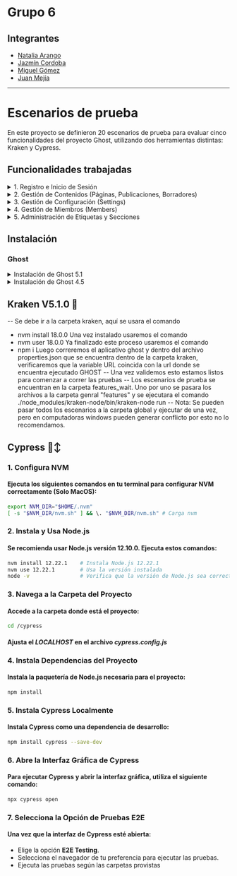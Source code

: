 # Grupo 6
## Integrantes
* [Natalia Arango](mailto:a.arandio@uniandes.edu.co)
* [Jazmín Cordoba](mailto:jn.cordobap1@uniandes.edu.co)
* [Miguel Gómez](mailto:ma.gomeza1@uniandes.edu.co)
* [Juan Mejía](mailto:je.mejiai1@uniandes.edu.co)

---------
# Escenarios de prueba
En este proyecto se definieron 20 escenarios de prueba para evaluar cinco funcionalidades del proyecto Ghost, utilizando dos herramientas distintas: Kraken y Cypress.

## Funcionalidades trabajadas

<details>
<summary> 1. Registro e Inicio de Sesión</summary>

**Responsable**: Angie Natalia Arandio Niño

**Funcionalidad** enfocada en el flujo de autenticación y registro de usuarios en la aplicación.

**Escenarios:**
1. Registro de un nuevo usuario con datos válidos.
2. Registro de un usuario con un correo electrónico ya registrado.
3. Registro de un usuario sin completar todos los campos requeridos.
4. Inicio de sesión con credenciales válidas.
5. Inicio de sesión con credenciales incorrectas.
6. Intento de inicio de sesión sin completar el campo de contraseña.
7. Verificación de mensaje de error al iniciar sesión con una cuenta no verificada (si aplica).
8. Inicio de sesión y redirección automática a la página de inicio.
9. Verificación de opciones de recuperación de contraseña.
10. Cierre de sesión exitoso y redirección a la página de inicio de sesión.

</details>

<details>
<summary> 2. Gestión de Contenidos (Páginas, Publicaciones, Borradores)</summary>


**Responsable**: Miguel Alejandro Gomez Alarcon

**Funcionalidad** que permite a los usuarios crear, editar y publicar contenido en forma de páginas o publicaciones.

**Escenarios:**
1. Creación de una nueva página y verificación en la lista de páginas.
2. Creación de una nueva publicación y verificación en la lista de publicaciones.
3. Guardar una publicación como borrador y verificar que aparece en la lista de borradores.
4. Editar el contenido de una página existente y guardar cambios.
5. Eliminar una publicación y verificar que no aparece en la lista de publicaciones.
6. Aplicar etiquetas a una publicación y verificar que se guardan correctamente.
7. Programar una publicación para una fecha futura y verificar el estado "Programado".
8. Previsualizar una publicación antes de publicarla.
9. Publicar una página y verificar que aparece correctamente en la vista del sitio.
10. Mover una publicación de "Borrador" a "Publicado" y verificar el cambio de estado.

</details>

<details>
<summary> 3. Gestión de Configuración (Settings)</summary>

**Responsable**: Jazmin Natalia Cordoba Puerto

**Funcionalidad** que incluye configuraciones generales y avanzadas de Ghost, como el ajuste de detalles del sitio y configuraciones de integraciones.

**Escenarios:**
1. Modificar el nombre del sitio en la configuración general y verificar el cambio en la interfaz.
2. Actualizar la descripción del sitio en la configuración general.
3. Configurar una integración personalizada en la sección avanzada y verificar su creación.
4. Desactivar una integración y verificar que desaparezca de la lista activa.
5. Configurar un mensaje de bienvenida en la página principal.
6. Habilitar la suscripción a newsletters y verificar que la opción esté disponible.
7. Configurar la inyección de código HTML en el encabezado de la página y verificar su efecto en la vista del sitio.
8. Configurar un banner de "Sitio en mantenimiento" y verificar que aparezca.
9. Ajustar el diseño de membresías y verificar la actualización en la vista del sitio.
10. Restablecer la configuración de integración personalizada y confirmar la eliminación de los cambios previos.

</details>

<details>
<summary> 4. Gestión de Miembros (Members)</summary>

**Responsable**: Miguel Alejandro Gomez Alarcon

**Funcionalidad** para gestionar los suscriptores o miembros que tienen acceso a las publicaciones y newsletters.

**Escenarios:**
1. Agregar un nuevo miembro y verificar que aparece en la lista de miembros.
2. Editar la información de un miembro existente y guardar los cambios.
3. Eliminar un miembro y verificar su eliminación de la lista.
4. Cambiar el estado de un miembro (por ejemplo, de activo a inactivo).
5. Filtrar la lista de miembros por estado (activo/inactivo) y verificar la precisión de la lista.
6. Enviar un newsletter de prueba a un miembro específico y verificar el mensaje de envío.
7. Habilitar la opción de que los miembros vean su historial de actividades.
8. Revisar el historial de actividad de un miembro.
9. Agregar un miembro y asignarle un rol específico (si la funcionalidad está habilitada).
10. Verificar que un miembro puede cancelar su membresía desde su perfil (si aplica).

</details>

<details>
<summary> 5. Administración de Etiquetas y Secciones</summary>

**Responsable**: Juan Esteban Mejía Isaza

**Funcionalidad** Permite a los administradores organizar el contenido usando etiquetas y gestionar secciones como Drafts, Published, etc.

**Escenarios:**
1. Crear una nueva etiqueta y verificar que esté disponible para asignar a publicaciones. 
2. Editar el nombre de una etiqueta existente y guardar los cambios. 
3. Eliminar una etiqueta y verificar que no aparece en la lista de etiquetas. 
4. Asignar múltiples etiquetas a una publicación y verificar que se guardan correctamente. 
5. Filtrar las publicaciones por etiqueta en la sección de Posts.
6. Mover una publicación de "Draft" a "Published" y verificar el cambio de estado. 
7. Crear una etiqueta desde una página de publicación y verificar que se guarde en la lista de etiquetas. 
8. Asignar una etiqueta a varias publicaciones y verificar la actualización. 
9. Verificar la visualización de publicaciones "Publicadas" en la vista de sitio. 
10. Eliminar una etiqueta de una publicación y verificar que no aparezca en la lista de etiquetas asignadas a esa publicación.

</details>

## Instalación


### Ghost

<details>
<summary>Instalación de Ghost 5.1</summary>


1. **Crea un directorio para tu instalación de Ghost**:

   Abre tu terminal y ejecuta:

   ```bash
   mkdir ~/ghost_5.1
   cd ~/ghost_5.1
   ```

2. **Instala Ghost CLI**:

   Ejecuta el siguiente comando:

   ```bash
   npm install -g ghost-cli
   ```

3. **Instala Ghost en la versión específica**:

   Ejecuta el siguiente comando para instalar Ghost 5.1 en tu carpeta:

   ```bash
   ghost install local 5.1.0
   ```

4. **Configura y ejecuta Ghost**:

   Una vez finalizada la instalación, inicia Ghost con:

   ```bash
   ghost start
   ```

5. **Accede al panel de administración**:

   Visita `http://localhost:2368/ghost` para acceder a la interfaz de administración y crear tu usuario.

6. **Detener y reiniciar Ghost**:

   Usa `ghost stop` para detener Ghost y `ghost start` para reiniciarlo cuando sea necesario.

</details>

<details>
<summary>Instalación de Ghost 4.5</summary>

1. **Crea un directorio para tu instalación de Ghost**:

   Abre tu terminal y ejecuta:

   ```bash
   mkdir ~/ghost_4.5
   cd ~/ghost_4.5
   ```

2. **Instala Ghost CLI**:

   Ejecuta el siguiente comando:

   ```bash
   npm install -g ghost-cli@1.15.0
   ```

3. **Instala Ghost en la versión específica**:

   Ejecuta el siguiente comando para instalar Ghost 4.5 en tu carpeta:

   ```bash
   ghost install local 4.5.1
   ```

4. **Configura y ejecuta Ghost**:

   Una vez finalizada la instalación, inicia Ghost con:

   ```bash
   ghost start
   ```

5. **Accede al panel de administración**:

   Visita `http://localhost:2368/ghost` para acceder a la interfaz de administración y crear tu usuario.

6. **Detener y reiniciar Ghost**:

   Usa `ghost stop` para detener Ghost y `ghost start` para reiniciarlo cuando sea necesario.

</details>



## Kraken V5.1.0 🐙
-- Se debe ir a la carpeta kraken, aquí se usara el comando
*  nvm install 18.0.0
Una vez instalado usaremos el comando
*  nvm user 18.0.0
Ya finalizado este proceso usaremos el comando
*  npm i
Luego correremos el aplicativo ghost y dentro del archivo properties.json que se encuentra dentro de la carpeta kraken, verificaremos que la variable URL coincida con la url donde se encuentra ejecutado GHOST
-- Una vez validemos esto estamos listos para comenzar a correr las pruebas
-- Los escenarios de prueba se encuentran en la carpeta features_wait. Uno por uno se pasara los archivos a la carpeta genral "features" y se ejecutara el comando ./node_modules/kraken-node/bin/kraken-node run
-- Nota: Se pueden pasar todos los escenarios a la carpeta global y ejecutar de una vez, pero en computadoras windows pueden generar conflicto por esto no lo recomendamos.



## Cypress 🙂‍↕️

### 1. Configura NVM

#### Ejecuta los siguientes comandos en tu terminal para configurar NVM correctamente (Solo MacOS):

```bash
export NVM_DIR="$HOME/.nvm"
[ -s "$NVM_DIR/nvm.sh" ] && \. "$NVM_DIR/nvm.sh" # Carga nvm
```

### 2. Instala y Usa Node.js

#### Se recomienda usar Node.js versión 12.10.0. Ejecuta estos comandos:

```bash
nvm install 12.22.1    # Instala Node.js 12.22.1
nvm use 12.22.1        # Usa la versión instalada
node -v                # Verifica que la versión de Node.js sea correcta
```

### 3. Navega a la Carpeta del Proyecto

#### Accede a la carpeta donde está el proyecto:

```bash
cd /cypress
```

#### Ajusta el *LOCALHOST* en el archivo *cypress.config.js*

### 4. Instala Dependencias del Proyecto

#### Instala la paquetería de Node.js necesaria para el proyecto:

```bash
npm install
```

### 5. Instala Cypress Localmente

#### Instala Cypress como una dependencia de desarrollo:

```bash
npm install cypress --save-dev
```

### 6. Abre la Interfaz Gráfica de Cypress

#### Para ejecutar Cypress y abrir la interfaz gráfica, utiliza el siguiente comando:

```bash
npx cypress open
```

### 7. Selecciona la Opción de Pruebas E2E

#### Una vez que la interfaz de Cypress esté abierta:

- Elige la opción **E2E Testing**.
- Selecciona el navegador de tu preferencia para ejecutar las pruebas.
- Ejecuta las pruebas según las carpetas provistas


